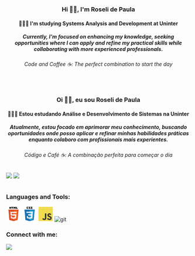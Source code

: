 <h3 align="center">Hi 👋🏼, I'm Roseli de Paula</h3>
<h4 align="center"> 👩🏻‍🎓 I'm studying Systems Analysis and Development at Uninter</h4>
<h5 align="center">Currently, I'm focused on enhancing my knowledge, seeking opportunities where I can apply and refine my practical skills while collaborating with more experienced professionals.</h5>
<h6 align="center">Code and Coffee ☕: The perfect combination to start the day</h6>

<br>

<h3 align="center">Oi 👋🏼, eu sou Roseli de Paula</h3>
<h4 align="center"> 👩🏻‍🎓 Estou estudando Análise e Desenvolvimento de Sistemas na Uninter</h4>
<h5 align="center">Atualmente, estou focado em aprimorar meu conhecimento, buscando oportunidades onde posso aplicar e refinar minhas habilidades práticas enquanto colaboro com profissionais mais experientes.</h5>
<h6 align="center">Código e Café ☕: A combinação perfeita para começar o dia</h6>

<div>
<img height=180 align="center"  src="https://github-readme-stats.vercel.app/api?username=Depaula-Dev&show_icons=true&theme=tokyonight&include_all_commits=true&count_private=true"/>
<img height=180 align="center"  src="https://github-readme-stats.vercel.app/api/top-langs/?username=Depaula-Dev&layout=pie&langs_count=16&theme=tokyonight"/>
</div>

<br>

<div class="no-decoration"> 
<h3 align="left">Languages and Tools:</h3>
<p align="left"> 
   <img src="https://raw.githubusercontent.com/devicons/devicon/master/icons/html5/html5-original-wordmark.svg" alt="html5" width="40" height="40"/>
   <img src="https://raw.githubusercontent.com/devicons/devicon/master/icons/css3/css3-original-wordmark.svg" alt="css3" width="40" height="40"/> 
   <img src="https://raw.githubusercontent.com/devicons/devicon/master/icons/javascript/javascript-original.svg" alt="javascript" width="40" height="40"/>
   <img src="https://www.vectorlogo.zone/logos/git-scm/git-scm-icon.svg" alt="git" width="40" height="40"/> 
</p>
</div> 

<div>
<h3 align="left">Connect with me:</h3>
<p align="left">
 <a href="https://www.linkedin.com/in/roseli-de-paula" target="_blank"><img src="https://img.shields.io/badge/-LinkedIn-%230077B5?style=for-the-badge&logo=linkedin&logoColor=white" target="_blank"></a>
</p>
</div>

</body>


